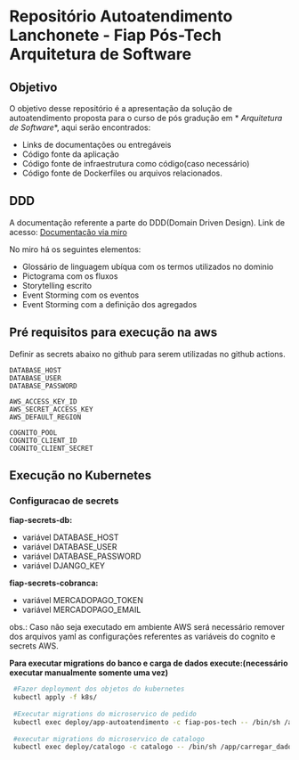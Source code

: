# Repositório Autoatendimento Lanchonete - Fiap Pós-Tech Arquitetura de Software

## Objetivo

O objetivo desse repositório é a apresentação da solução de autoatendimento proposta para o curso de pós gradução em *
*Arquitetura de Software**, aqui serão encontrados:

- Links de documentações ou entregáveis
- Código fonte da aplicação
- Código fonte de infraestrutura como código(caso necessário)
- Código fonte de Dockerfiles ou arquivos relacionados.

## DDD

A documentação referente a parte do DDD(Domain Driven Design).
Link de acesso: [Documentação via miro](https://miro.com/app/board/uXjVMnTeAN8=/?share_link_id=984815149799)

No miro há os seguintes elementos:

- Glossário de linguagem ubíqua com os termos utilizados no dominio
- Pictograma com os fluxos
- Storytelling escrito
- Event Storming com os eventos
- Event Storming com a definição dos agregados

## Pré requisitos para execução na aws

Definir as secrets abaixo no github para serem utilizadas no github actions.

```
DATABASE_HOST
DATABASE_USER
DATABASE_PASSWORD

AWS_ACCESS_KEY_ID
AWS_SECRET_ACCESS_KEY
AWS_DEFAULT_REGION

COGNITO_POOL
COGNITO_CLIENT_ID
COGNITO_CLIENT_SECRET
```

## Execução no Kubernetes

### Configuracao de secrets

**fiap-secrets-db:**

- variável DATABASE_HOST
- variável DATABASE_USER
- variável DATABASE_PASSWORD
- variável DJANGO_KEY

**fiap-secrets-cobranca:**

- variável MERCADOPAGO_TOKEN
- variável MERCADOPAGO_EMAIL

obs.: Caso não seja executado em ambiente AWS será necessário remover dos arquivos yaml as configurações referentes as
variáveis do cognito e secrets AWS.

**Para executar migrations do banco e carga de dados execute:(necessário executar manualmente somente uma vez)**

```bash
 #Fazer deployment dos objetos do kubernetes
 kubectl apply -f k8s/
 
 #Executar migrations do microservico de pedido
 kubectl exec deploy/app-autoatendimento -c fiap-pos-tech -- /bin/sh /app/carregar_dados.sh 
 
 #executar migrations do microservico de catalogo
 kubectl exec deploy/catalogo -c catalogo -- /bin/sh /app/carregar_dados.sh
 ```




